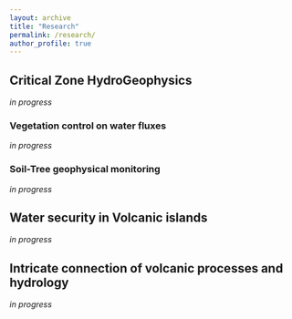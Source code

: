 ```yaml
---
layout: archive
title: "Research"
permalink: /research/ 
author_profile: true
---
```


## Critical Zone HydroGeophysics
*in progress*

### Vegetation control on water fluxes
*in progress*

### Soil-Tree geophysical monitoring
*in progress*

## Water security in Volcanic islands
*in progress*

## Intricate connection of volcanic processes and hydrology
*in progress*
